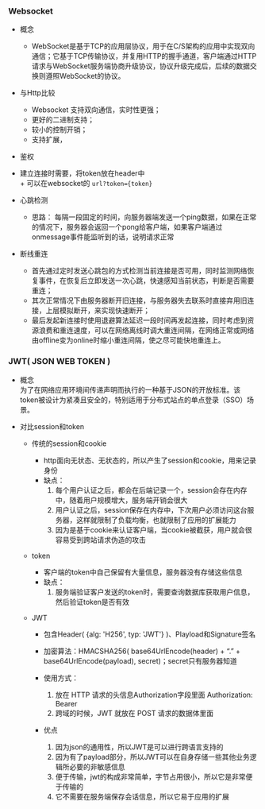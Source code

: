 ### Websocket
  * 概念  
    + WebSocket是基于TCP的应用层协议，用于在C/S架构的应用中实现双向通信；它基于TCP传输协议，并复用HTTP的握手通道，客户端通过HTTP请求与WebSocket服务端协商升级协议，协议升级完成后，后续的数据交换则遵照WebSocket的协议。  
  * 与Http比较  
    + Websocket 支持双向通信，实时性更强；  
    + 更好的二进制支持；   
    + 较小的控制开销；    
    + 支持扩展，
    
  * 鉴权 
   + 建立连接时需要，将token放在header中    
    + 可以在websocket的 `url?token={token}`    
  * 心跳检测  
    + 思路： 每隔一段固定的时间，向服务器端发送一个ping数据，如果在正常的情况下，服务器会返回一个pong给客户端，如果客户端通过onmessage事件能监听到的话，说明请求正常
  
  * 断线重连
    + 首先通过定时发送心跳包的方式检测当前连接是否可用，同时监测网络恢复事件，在恢复后立即发送一次心跳，快速感知当前状态，判断是否需要重连；
    + 其次正常情况下由服务器断开旧连接，与服务器失去联系时直接弃用旧连接，上层模拟断开，来实现快速断开；
    + 最后发起新连接时使用退避算法延迟一段时间再发起连接，同时考虑到资源浪费和重连速度，可以在网络离线时调大重连间隔，在网络正常或网络由offline变为online时缩小重连间隔，使之尽可能快地重连上。
  
  
### JWT( JSON WEB TOKEN )
   * 概念   
     为了在网络应用环境间传递声明而执行的一种基于JSON的开放标准。该token被设计为紧凑且安全的，特别适用于分布式站点的单点登录（SSO）场景。  
   
   * 对比session和token
     + 传统的session和cookie   
       - http面向无状态、无状态的，所以产生了session和cookie，用来记录身份
       - 缺点：
         1. 每个用户认证之后，都会在后端记录一个，session会存在内存中，随着用户规模增大，服务端开销会很大  
         2. 用户认证之后，session保存在内存中，下次用户必须访问这台服务器，这样就限制了负载均衡，也就限制了应用的扩展能力 
         3. 因为是基于cookie来认证客户端，当cookie被截获，用户就会很容易受到跨站请求伪造的攻击   
         
     + token    
       - 客户端的token中自己保留有大量信息，服务器没有存储这些信息   
       - 缺点：
         1. 服务端验证客户发送的token时，需要查询数据库获取用户信息，然后验证token是否有效   
         
     + JWT   
       - 包含Header( {alg: 'H256', typ: 'JWT'} )、Playload和Signature签名  
       - 加密算法：HMACSHA256( base64UrlEncode(header) + “.” + base64UrlEncode(payload), secret)；secret只有服务器知道   
       - 使用方式：   
         1. 放在 HTTP 请求的头信息Authorization字段里面 Authorization: Bearer <token>   
         2. 跨域的时候，JWT 就放在 POST 请求的数据体里面   
         
       - 优点  
         1. 因为json的通用性，所以JWT是可以进行跨语言支持的   
         2. 因为有了payload部分，所以JWT可以在自身存储一些其他业务逻辑所必要的非敏感信息   
         3. 便于传输，jwt的构成非常简单，字节占用很小，所以它是非常便于传输的  
         4. 它不需要在服务端保存会话信息，所以它易于应用的扩展
       
